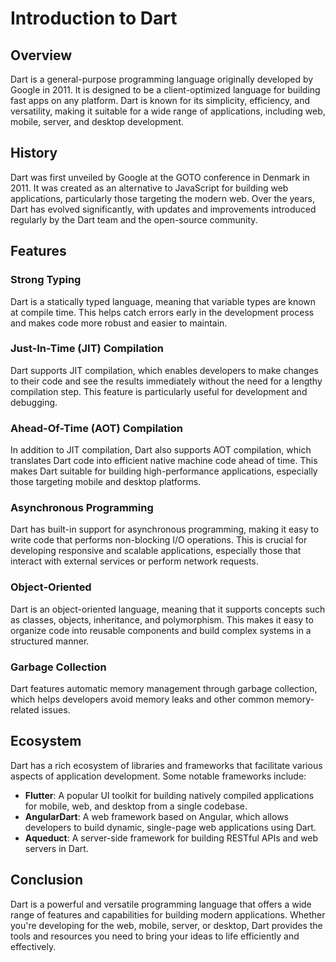 # Introduction to Dart

## Overview

Dart is a general-purpose programming language originally developed by Google in 2011. It is designed to be a client-optimized language for building fast apps on any platform. Dart is known for its simplicity, efficiency, and versatility, making it suitable for a wide range of applications, including web, mobile, server, and desktop development.

## History

Dart was first unveiled by Google at the GOTO conference in Denmark in 2011. It was created as an alternative to JavaScript for building web applications, particularly those targeting the modern web. Over the years, Dart has evolved significantly, with updates and improvements introduced regularly by the Dart team and the open-source community.

## Features

### Strong Typing

Dart is a statically typed language, meaning that variable types are known at compile time. This helps catch errors early in the development process and makes code more robust and easier to maintain.

### Just-In-Time (JIT) Compilation

Dart supports JIT compilation, which enables developers to make changes to their code and see the results immediately without the need for a lengthy compilation step. This feature is particularly useful for development and debugging.

### Ahead-Of-Time (AOT) Compilation

In addition to JIT compilation, Dart also supports AOT compilation, which translates Dart code into efficient native machine code ahead of time. This makes Dart suitable for building high-performance applications, especially those targeting mobile and desktop platforms.

### Asynchronous Programming

Dart has built-in support for asynchronous programming, making it easy to write code that performs non-blocking I/O operations. This is crucial for developing responsive and scalable applications, especially those that interact with external services or perform network requests.

### Object-Oriented

Dart is an object-oriented language, meaning that it supports concepts such as classes, objects, inheritance, and polymorphism. This makes it easy to organize code into reusable components and build complex systems in a structured manner.

### Garbage Collection

Dart features automatic memory management through garbage collection, which helps developers avoid memory leaks and other common memory-related issues.

## Ecosystem

Dart has a rich ecosystem of libraries and frameworks that facilitate various aspects of application development. Some notable frameworks include:

- **Flutter**: A popular UI toolkit for building natively compiled applications for mobile, web, and desktop from a single codebase.
- **AngularDart**: A web framework based on Angular, which allows developers to build dynamic, single-page web applications using Dart.
- **Aqueduct**: A server-side framework for building RESTful APIs and web servers in Dart.

## Conclusion

Dart is a powerful and versatile programming language that offers a wide range of features and capabilities for building modern applications. Whether you're developing for the web, mobile, server, or desktop, Dart provides the tools and resources you need to bring your ideas to life efficiently and effectively.
